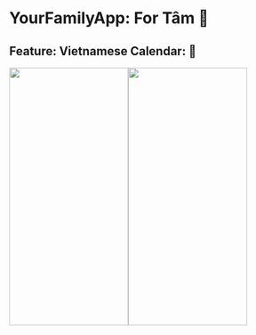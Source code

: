 # YourFamilyApp: For Tâm :revolving_hearts:

## Feature: Vietnamese Calendar: :calendar:

<div>
<img src="https://user-images.githubusercontent.com/26614687/189015996-08ccbbb9-2f1e-46a8-96de-898548257079.png" width="214" height="463" /><img src="https://user-images.githubusercontent.com/26614687/189016145-f9397773-36b7-4b6f-b03b-c1af7b281f39.png" width="214" height="463" />
</div>

